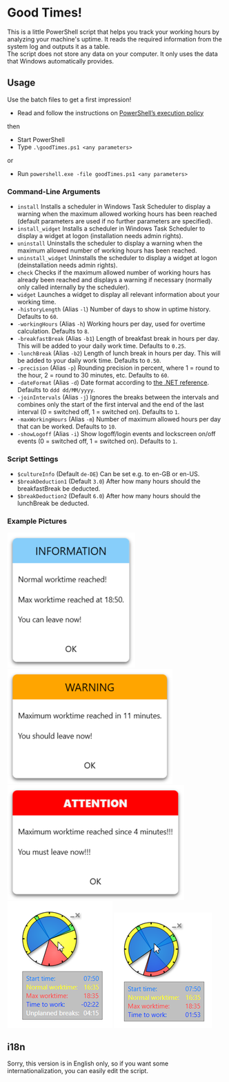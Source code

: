 # Good Times!

This is a little PowerShell script that helps you track your working hours by analyzing your machine's uptime.
It reads the required information from the system log and outputs it as a table.\
The script does not store any data on your computer. It only uses the data that Windows automatically provides.

## Usage

Use the batch files to get a first impression!

* Read and follow the instructions on [PowerShell’s execution policy][1]

then

* Start PowerShell
* Type `.\goodTimes.ps1 <any parameters>` 

or

* Run `powershell.exe -file goodTimes.ps1 <any parameters>`


### Command-Line Arguments

* `install`
  Installs a scheduler in Windows Task Scheduler to display a warning when the maximum allowed working hours has been reached (default parameters are used if no further parameters are specified).
* `install_widget`
  Installs a scheduler in Windows Task Scheduler to display a widget at logon (installation needs admin rights).
* `uninstall`
  Uninstalls the scheduler to display a warning when the maximum allowed number of working hours has been reached.
* `uninstall_widget`
  Uninstalls the scheduler to display a widget at logon (deinstallation needs admin rights).
* `check`
  Checks if the maximum allowed number of working hours has already been reached and displays a warning if necessary (normally only called internally by the scheduler).
* `widget`
  Launches a widget to display all relevant information about your working time.
* `-historyLength` (Alias `-l`)
  Number of days to show in uptime history. Defaults to `60`.
* `-workingHours` (Alias `-h`)
  Working hours per day, used for overtime calculation. Defaults to `8`.
* `-breakfastBreak` (Alias `-b1`)
  Length of breakfast break in hours per day. This will be added to your daily work time. Defaults to `0.25`.
* `-lunchBreak` (Alias `-b2`)
  Length of lunch break in hours per day. This will be added to your daily work time. Defaults to `0.50`.
* `-precision` (Alias `-p`)
  Rounding precision in percent, where 1 = round to the hour, 2 = round to 30 minutes, etc. Defaults to `60`.
* `-dateFormat` (Alias `-d`)
  Date format according to [the .NET reference][2]. Defaults to `ddd dd/MM/yyyy`.
* `-joinIntervals` (Alias `-j`)
  Ignores the breaks between the intervals and combines only the start of the first interval and the end of the last interval (0 = switched off, 1 = switched on). Defaults to `1`.
* `-maxWorkingHours` (Alias `-m`)
  Number of maximum allowed hours per day that can be worked. Defaults to `10`.
* `-showLogoff` (Alias `-i`)
  Show logoff/login events and lockscreen on/off events (0 = switched off, 1 = switched on). Defaults to `1`.

### Script Settings
* `$cultureInfo` (Default `de-DE`)
  Can be set e.g. to en-GB or en-US.
* `$breakDeduction1` (Default `3.0`)
  After how many hours should the breakfastBreak be deducted.
* `$breakDeduction2` (Default `6.0`)
  After how many hours should the lunchBreak be deducted.

### Example Pictures
![normal worktime reached message](https://github.com/mumpitzstuff/goodTimes/blob/master/docu/normal_worktime_reached.png?raw=true)
![max worktime reached warning](https://github.com/mumpitzstuff/goodTimes/blob/master/docu/max_worktime_reached.png?raw=true)
![max worktime reached error](https://github.com/mumpitzstuff/goodTimes/blob/master/docu/max_worktime_reached1.png?raw=true)\
![widget with unplanned breaks](https://github.com/mumpitzstuff/goodTimes/blob/master/docu/widget_with_unplanned_breaks.png?raw=true)
![widget without unplanned breaks](https://github.com/mumpitzstuff/goodTimes/blob/master/docu/widget_without_unplanned_breaks.png?raw=true)


## i18n

Sorry, this version is in English only, so if you want some internationalization, you can easily edit the script. 
 
 
[1]: http://stackoverflow.com/questions/10635/why-are-my-powershell-scripts-not-running
[2]: https://msdn.microsoft.com/en-us/library/8kb3ddd4.aspx?cs-lang=vb#content
